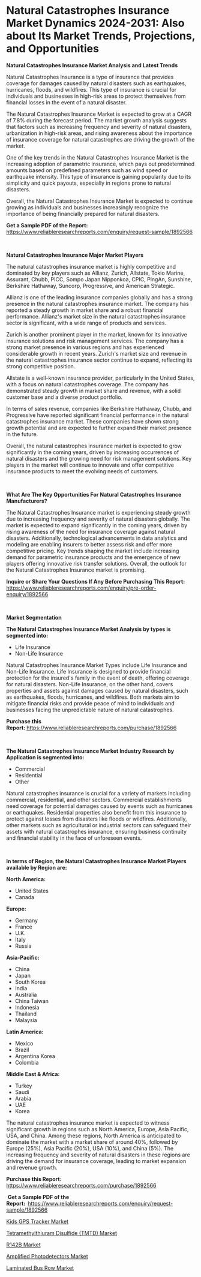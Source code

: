 <p><h1>Natural Catastrophes Insurance Market Dynamics 2024-2031: Also about Its Market Trends, Projections, and Opportunities</h1></p><p><strong>Natural Catastrophes Insurance Market Analysis and Latest Trends</strong></p>
<p><p>Natural Catastrophes Insurance is a type of insurance that provides coverage for damages caused by natural disasters such as earthquakes, hurricanes, floods, and wildfires. This type of insurance is crucial for individuals and businesses in high-risk areas to protect themselves from financial losses in the event of a natural disaster.</p><p>The Natural Catastrophes Insurance Market is expected to grow at a CAGR of 7.8% during the forecast period. The market growth analysis suggests that factors such as increasing frequency and severity of natural disasters, urbanization in high-risk areas, and rising awareness about the importance of insurance coverage for natural catastrophes are driving the growth of the market.</p><p>One of the key trends in the Natural Catastrophes Insurance Market is the increasing adoption of parametric insurance, which pays out predetermined amounts based on predefined parameters such as wind speed or earthquake intensity. This type of insurance is gaining popularity due to its simplicity and quick payouts, especially in regions prone to natural disasters.</p><p>Overall, the Natural Catastrophes Insurance Market is expected to continue growing as individuals and businesses increasingly recognize the importance of being financially prepared for natural disasters.</p></p>
<p><strong>Get a Sample PDF of the Report:&nbsp;</strong> <a href="https://www.reliableresearchreports.com/enquiry/request-sample/1892566">https://www.reliableresearchreports.com/enquiry/request-sample/1892566</a></p>
<p>&nbsp;</p>
<p><strong>Natural Catastrophes Insurance Major Market Players</strong></p>
<p><p>The natural catastrophes insurance market is highly competitive and dominated by key players such as Allianz, Zurich, Allstate, Tokio Marine, Assurant, Chubb, PICC, Sompo Japan Nipponkoa, CPIC, PingAn, Sunshine, Berkshire Hathaway, Suncorp, Progressive, and American Strategic. </p><p>Allianz is one of the leading insurance companies globally and has a strong presence in the natural catastrophes insurance market. The company has reported a steady growth in market share and a robust financial performance. Allianz's market size in the natural catastrophes insurance sector is significant, with a wide range of products and services.</p><p>Zurich is another prominent player in the market, known for its innovative insurance solutions and risk management services. The company has a strong market presence in various regions and has experienced considerable growth in recent years. Zurich's market size and revenue in the natural catastrophes insurance sector continue to expand, reflecting its strong competitive position.</p><p>Allstate is a well-known insurance provider, particularly in the United States, with a focus on natural catastrophes coverage. The company has demonstrated steady growth in market share and revenue, with a solid customer base and a diverse product portfolio.</p><p>In terms of sales revenue, companies like Berkshire Hathaway, Chubb, and Progressive have reported significant financial performance in the natural catastrophes insurance market. These companies have shown strong growth potential and are expected to further expand their market presence in the future.</p><p>Overall, the natural catastrophes insurance market is expected to grow significantly in the coming years, driven by increasing occurrences of natural disasters and the growing need for risk management solutions. Key players in the market will continue to innovate and offer competitive insurance products to meet the evolving needs of customers.</p></p>
<p>&nbsp;</p>
<p><strong>What Are The Key Opportunities For Natural Catastrophes Insurance Manufacturers?</strong></p>
<p><p>The Natural Catastrophes Insurance market is experiencing steady growth due to increasing frequency and severity of natural disasters globally. The market is expected to expand significantly in the coming years, driven by rising awareness of the need for insurance coverage against natural disasters. Additionally, technological advancements in data analytics and modeling are enabling insurers to better assess risk and offer more competitive pricing. Key trends shaping the market include increasing demand for parametric insurance products and the emergence of new players offering innovative risk transfer solutions. Overall, the outlook for the Natural Catastrophes Insurance market is promising.</p></p>
<p><strong>Inquire or Share Your Questions If Any Before Purchasing This Report:</strong> <a href="https://www.reliableresearchreports.com/enquiry/pre-order-enquiry/1892566">https://www.reliableresearchreports.com/enquiry/pre-order-enquiry/1892566</a></p>
<p>&nbsp;</p>
<p><strong>Market Segmentation</strong></p>
<p><strong>The Natural Catastrophes Insurance Market Analysis by types is segmented into:</strong></p>
<p><ul><li>Life Insurance</li><li>Non-Life Insurance</li></ul></p>
<p><p>Natural Catastrophes Insurance Market Types include Life Insurance and Non-Life Insurance. Life Insurance is designed to provide financial protection for the insured's family in the event of death, offering coverage for natural disasters. Non-Life Insurance, on the other hand, covers properties and assets against damages caused by natural disasters, such as earthquakes, floods, hurricanes, and wildfires. Both markets aim to mitigate financial risks and provide peace of mind to individuals and businesses facing the unpredictable nature of natural catastrophes.</p></p>
<p><strong>Purchase this Report:&nbsp;</strong><a href="https://www.reliableresearchreports.com/purchase/1892566">https://www.reliableresearchreports.com/purchase/1892566</a></p>
<p>&nbsp;</p>
<p><strong>The Natural Catastrophes Insurance Market Industry Research by Application is segmented into:</strong></p>
<p><ul><li>Commercial</li><li>Residential</li><li>Other</li></ul></p>
<p><p>Natural catastrophes insurance is crucial for a variety of markets including commercial, residential, and other sectors. Commercial establishments need coverage for potential damages caused by events such as hurricanes or earthquakes. Residential properties also benefit from this insurance to protect against losses from disasters like floods or wildfires. Additionally, other markets such as agricultural or industrial sectors can safeguard their assets with natural catastrophes insurance, ensuring business continuity and financial stability in the face of unforeseen events.</p></p>
<p>&nbsp;</p>
<p><strong>In terms of Region, the Natural Catastrophes Insurance Market Players available by Region are:</strong></p>
<p>
    <p> <strong> North America: </strong>
        <ul>
            <li>United States</li>
            <li>Canada</li>
        </ul>
        </p> 
    <p> <strong> Europe: </strong>
        <ul>
            <li>Germany</li>
            <li>France</li>
            <li>U.K.</li>
            <li>Italy</li>
            <li>Russia</li>
        </ul>
        </p> 
    <p> <strong> Asia-Pacific: </strong>
        <ul>
            <li>China</li>
            <li>Japan</li>
            <li>South Korea</li>
            <li>India</li>
            <li>Australia</li>
            <li>China Taiwan</li>
            <li>Indonesia</li>
            <li>Thailand</li>
            <li>Malaysia</li>
        </ul>
        </p> 
    <p> <strong> Latin America: </strong>
        <ul>
            <li>Mexico</li>
            <li>Brazil</li>
            <li>Argentina Korea</li>
            <li>Colombia</li>
        </ul>
        </p> 
    <p> <strong> Middle East & Africa: </strong>
        <ul>
            <li>Turkey</li>
            <li>Saudi</li>
            <li>Arabia</li>
            <li>UAE</li>
            <li>Korea</li>
        </ul>
    </p>
    </p>
<p><p>The natural catastrophes insurance market is expected to witness significant growth in regions such as North America, Europe, Asia Pacific, USA, and China. Among these regions, North America is anticipated to dominate the market with a market share of around 40%, followed by Europe (25%), Asia Pacific (20%), USA (10%), and China (5%). The increasing frequency and severity of natural disasters in these regions are driving the demand for insurance coverage, leading to market expansion and revenue growth.</p></p>
<p><strong>Purchase this Report: </strong><a href="https://www.reliableresearchreports.com/purchase/1892566">https://www.reliableresearchreports.com/purchase/1892566</a></p>
<p>&nbsp;<strong>Get a Sample PDF of the Report:&nbsp;&nbsp;</strong><a href="https://www.reliableresearchreports.com/enquiry/request-sample/1892566">https://www.reliableresearchreports.com/enquiry/request-sample/1892566</a></p>
<p><strong></strong></p>
<p><p><a href="https://github.com/pgtimber/Market-Research-Report-List-1/blob/main/kids-gps-tracker-market.md">Kids GPS Tracker Market</a></p><p><a href="https://github.com/arionmp/Market-Research-Report-List-2/blob/main/tetramethylthiuram-disulfide-tmtd-market.md">Tetramethylthiuram Disulfide (TMTD) Market</a></p><p><a href="https://view.publitas.com/reportprime-1/r142b-market-research-report-unlocks-analysis-on-the-market-financial-status-market-size-and-market-revenue-upto-2031/">R142B Market</a></p><p><a href="https://view.publitas.com/reportprime-1/amplified-photodetectors-market-centers-on-aspects-such-as-market-growth-market-share-market-opportunity-and-projected-forecasts-spanning-from-2024-to-2031/">Amplified Photodetectors Market</a></p><p><a href="https://circular-yam-9b9.notion.site/Laminated-Bus-Row-Market-Centers-on-Aspects-such-as-Market-Growth-Market-Share-Market-Opportunity--8cd8be1559e44b1e86c3300b806741ec">Laminated Bus Row Market</a></p></p>